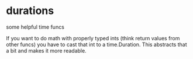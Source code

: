 # durations
some helpful time funcs

If you want to do math with properly typed ints (think return values from other funcs) you have to cast that int to a time.Duration. This abstracts that a bit and makes it more readable.
